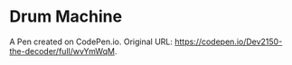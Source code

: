 # Drum Machine

A Pen created on CodePen.io. 
Original URL: https://codepen.io/Dev2150-the-decoder/full/wvYmWqM.

